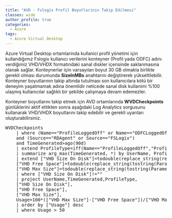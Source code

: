 ```yaml
---
title: "AVD - Fslogix Profil Boyutlarinin Takip Edilmesi"
classes: wide
author_profile: true
categories:
  - Azure
tags:
  - Azure Virtual Desktop
---
```

Azure Virtual Desktop ortamlarinda kullanici profil yönetimi için kullandığımız Fslogix kullanıcı verilerini konteyner (Profil yada ODFC) 
adını verdiğimiz VHD/VHDX formatındaki sanal diskler içerisinde saklanmasına olanak sağlar. Konteynerlar için varsayılan boyut 30 GB olmakla birlikte gerekli olması durumunda **SizeInMBs** anahtarını değiştirerek yükseltilebilir. Konteyner boyutlarının takip altında tutulması son kullanıcılara kötü bir deneyim yaşatmamak adına önemlidir neticede sanal disk kullanimi %100 ulaşmış kullanıcılar sağlıklı bir şekilde çalışmaya devam edemezler. 

Konteyner boyutlarını takip etmek için AVD ortamlarında **WVDCheckpoints** günlüklerini aktif ettikten sonra aşağıdaki Log Analytics sorgusunu kullanarak VHD/VHDX boyutlarını takip edebilir ve gerekli uyarıları oluşturabilirsiniz.


<pre>
WVDCheckpoints
    | where (Name=="ProfileLoggedOff" or Name=="ODFCLoggedOff")
    and (Source=="RDAgent" or Source=="FSLogix")
    and TimeGenerated>ago(90d)
    | extend ProfileType=iff(Name=="ProfileLoggedOff","Profile","ODFC")
    | summarize arg_max(TimeGenerated, *) by UserName, ProfileType
    | extend ["VHD Size On Disk"]=todouble(replace_string(replace_string(tostring(Parameters.VHDSizeOnDisk),",",""),".","")),
    ["VHD Free Space"]=todouble(replace_string(tostring(Parameters.VHDFreeSpace),",",".")),
    ["VHD Max Size"]=todouble(replace_string(tostring(Parameters.MaxVHDSize),",","."))
    | where ["VHD Size On Disk"]!=""
    | project UserName,TimeGenerated,ProfileType,
    ["VHD Size On Disk"],
    ["VHD Free Space"],
    ["VHD Max Size"],
    Usage=100*(["VHD Max Size"]-["VHD Free Space"])/["VHD Max Size"]
    | order by ["Usage"] desc
    | where Usage > 50
</pre>

